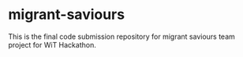 # migrant-saviours
This is the final code submission repository for migrant saviours team project for WiT Hackathon.
